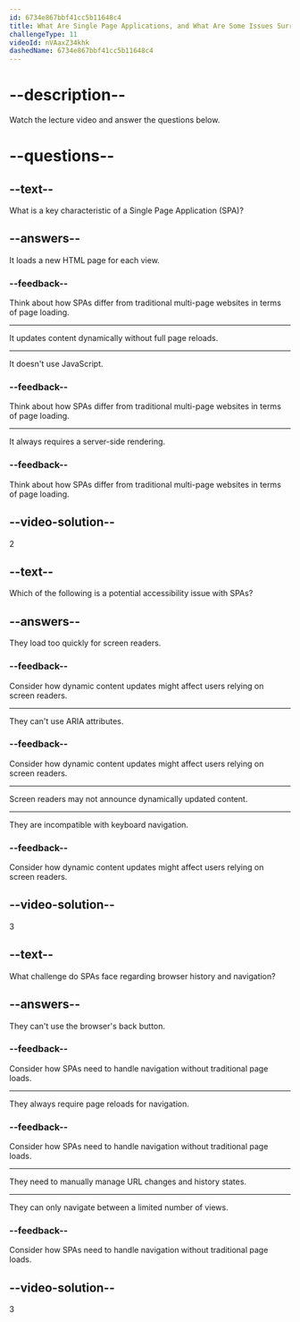 ```yaml
---
id: 6734e867bbf41cc5b11648c4
title: What Are Single Page Applications, and What Are Some Issues Surrounding Them?
challengeType: 11
videoId: nVAaxZ34khk
dashedName: 6734e867bbf41cc5b11648c4
---
```


# --description--

Watch the lecture video and answer the questions below.

# --questions--

## --text--

What is a key characteristic of a Single Page Application (SPA)?

## --answers--

It loads a new HTML page for each view.

### --feedback--

Think about how SPAs differ from traditional multi-page websites in terms of page loading.

---

It updates content dynamically without full page reloads.

---

It doesn't use JavaScript.

### --feedback--

Think about how SPAs differ from traditional multi-page websites in terms of page loading.

---

It always requires a server-side rendering.

### --feedback--

Think about how SPAs differ from traditional multi-page websites in terms of page loading.

## --video-solution--

2

## --text--

Which of the following is a potential accessibility issue with SPAs?

## --answers--

They load too quickly for screen readers.

### --feedback--

Consider how dynamic content updates might affect users relying on screen readers.

---

They can't use ARIA attributes.

### --feedback--

Consider how dynamic content updates might affect users relying on screen readers.

---

Screen readers may not announce dynamically updated content.

---

They are incompatible with keyboard navigation.

### --feedback--

Consider how dynamic content updates might affect users relying on screen readers.

## --video-solution--

3

## --text--

What challenge do SPAs face regarding browser history and navigation?

## --answers--

They can't use the browser's back button.

### --feedback--

Consider how SPAs need to handle navigation without traditional page loads.

---

They always require page reloads for navigation.

### --feedback--

Consider how SPAs need to handle navigation without traditional page loads.

---

They need to manually manage URL changes and history states.

---

They can only navigate between a limited number of views.

### --feedback--

Consider how SPAs need to handle navigation without traditional page loads.

## --video-solution--

3
